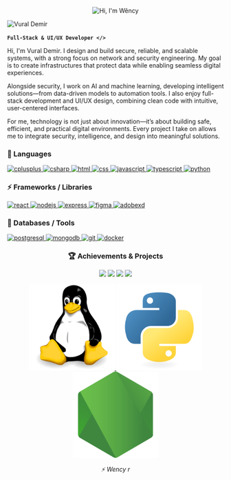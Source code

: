 <p align="center">
  <img src="https://img.shields.io/badge/Hi%2C%20I'm%20Wêncy Strâyne!-blue?style=for-the-badge&logo=github" alt="Hi, I'm Wêncy"/>
</p>

<p align="left"> <img src="https://img.shields.io/static/v1?label=Profile%20views&message=57,428&color=0e75b6&style=flat" alt="Vural Demir" title=":D!" /> </p>

**`Full-Stack & UI/UX Developer </>`**

Hi, I'm Vural Demir. I design and build secure, reliable, and scalable systems, with a strong focus on network and security engineering. My goal is to create infrastructures that protect data while enabling seamless digital experiences.

Alongside security, I work on AI and machine learning, developing intelligent solutions—from data-driven models to automation tools. I also enjoy full-stack development and UI/UX design, combining clean code with intuitive, user-centered interfaces.

For me, technology is not just about innovation—it’s about building safe, efficient, and practical digital environments. Every project I take on allows me to integrate security, intelligence, and design into meaningful solutions.

<!-- LANGUAGES -->
<h3 align="left">🚀 Languages</h3>
<p align="left">
    <!-- C++ -->
  <a href="https://isocpp.org/" target="_blank">
    <img src="https://cdn.jsdelivr.net/gh/devicons/devicon/icons/cplusplus/cplusplus-original.svg" alt="cplusplus" width="40" height="40"/>
  </a>
  <!-- C# -->
  <a href="https://learn.microsoft.com/en-us/dotnet/csharp/" target="_blank">
    <img src="https://cdn.jsdelivr.net/gh/devicons/devicon/icons/csharp/csharp-original.svg" alt="csharp" width="40" height="40"/>
  </a>
  <!-- HTML -->
  <a href="https://developer.mozilla.org/en-US/docs/Web/HTML" target="_blank">
    <img src="https://cdn.jsdelivr.net/gh/devicons/devicon/icons/html5/html5-original.svg" alt="html" width="40" height="40"/>
  </a>
  <!-- CSS -->
  <a href="https://developer.mozilla.org/en-US/docs/Web/CSS" target="_blank">
    <img src="https://cdn.jsdelivr.net/gh/devicons/devicon/icons/css3/css3-original.svg" alt="css" width="40" height="40"/>
  </a>
  <!-- JavaScript -->
  <a href="https://developer.mozilla.org/en-US/docs/Web/JavaScript" target="_blank">
    <img src="https://cdn.jsdelivr.net/gh/devicons/devicon/icons/javascript/javascript-original.svg" alt="javascript" width="40" height="40"/>
  </a>
  <!-- TypeScript -->
  <a href="https://www.typescriptlang.org/" target="_blank">
    <img src="https://cdn.jsdelivr.net/gh/devicons/devicon/icons/typescript/typescript-original.svg" alt="typescript" width="40" height="40"/>
  </a>
  <!-- Python -->
  <a href="https://www.python.org" target="_blank">
    <img src="https://cdn.jsdelivr.net/gh/devicons/devicon/icons/python/python-original.svg" alt="python" width="40" height="40"/>
  </a>
</p>

<!-- FRAMEWORKS / LIBRARIES -->
<h3 align="left">⚡ Frameworks / Libraries</h3>
<p align="left">
  <!-- React -->
  <a href="https://reactjs.org/" target="_blank">
    <img src="https://cdn.jsdelivr.net/gh/devicons/devicon/icons/react/react-original.svg" alt="react" width="40" height="40"/>
  </a>
  <!-- Node.js -->
  <a href="https://nodejs.org/" target="_blank">
    <img src="https://cdn.jsdelivr.net/gh/devicons/devicon/icons/nodejs/nodejs-original.svg" alt="nodejs" width="40" height="40"/>
  </a>
  <!-- Express -->
  <a href="https://expressjs.com/" target="_blank">
    <img src="https://cdn.jsdelivr.net/gh/devicons/devicon/icons/express/express-original.svg" alt="express" width="40" height="40"/>
  </a>
  <!-- Figma -->
  <a href="https://www.figma.com/" target="_blank">
    <img src="https://cdn.jsdelivr.net/gh/devicons/devicon/icons/figma/figma-original.svg" alt="figma" width="40" height="40"/>
  </a>
  <!-- Adobe XD -->
  <a href="https://www.adobe.com/products/xd.html" target="_blank">
    <img src="https://cdn.jsdelivr.net/gh/devicons/devicon/icons/xd/xd-original.svg" alt="adobexd" width="40" height="40"/>
  </a>
</p>

<!-- DATABASES / TOOLS -->
<h3 align="left">💾 Databases / Tools</h3>
<p align="left">
  <!-- PostgreSQL -->
  <a href="https://www.postgresql.org/" target="_blank">
    <img src="https://cdn.jsdelivr.net/gh/devicons/devicon/icons/postgresql/postgresql-original.svg" alt="postgresql" width="40" height="40"/>
  </a>
  <!-- MongoDB -->
  <a href="https://www.mongodb.com/" target="_blank">
    <img src="https://cdn.jsdelivr.net/gh/devicons/devicon/icons/mongodb/mongodb-original.svg" alt="mongodb" width="40" height="40"/>
  </a>
  <!-- Git -->
  <a href="https://git-scm.com/" target="_blank">
    <img src="https://cdn.jsdelivr.net/gh/devicons/devicon/icons/git/git-original.svg" alt="git" width="40" height="40"/>
  </a>
  <!-- Docker -->
  <a href="https://www.docker.com/" target="_blank">
    <img src="https://cdn.jsdelivr.net/gh/devicons/devicon/icons/docker/docker-original.svg" alt="docker" width="40" height="40"/>
  </a>
</p>

  <!-- DILLER -->

<h3 align="center">🏆 Achievements & Projects</h3>

<p align="center">
  <img src="https://img.shields.io/badge/🛡️-Top%201%25%20Security%20Engineer-blueviolet?style=for-the-badge" />
  <img src="https://img.shields.io/badge/🤖-AI%2FML%20Hackathon%20Winner-gold?style=for-the-badge" />
  <img src="https://img.shields.io/badge/🚀-100%2B%20Projects%20Launched-success?style=for-the-badge" />
  <img src="https://img.shields.io/badge/💻-Discord%20Bot%20Developer-9cf?style=for-the-badge" />
</p>

<p align="center">
  <!-- Ağ & Güvenlik Projesi -->
  <a href="https://example.com" target="_blank">
    <img src="https://raw.githubusercontent.com/devicons/devicon/master/icons/linux/linux-original.svg" alt="Security Project" width="200" />
  </a>
  <!-- AI/ML Projesi -->
  <a href="https://example.com" target="_blank">
    <img src="https://raw.githubusercontent.com/devicons/devicon/master/icons/python/python-original.svg" alt="AI/ML Project" width="200" />
  </a>
  <!-- Discord Bot / Backend -->
  <a href="https://example.com" target="_blank">
    <img src="https://raw.githubusercontent.com/devicons/devicon/master/icons/nodejs/nodejs-original.svg" alt="Discord Bot Project" width="200" />
  </a>
</p>

<p align="center">
  <i>⚡ Wency r</i>
</p>


